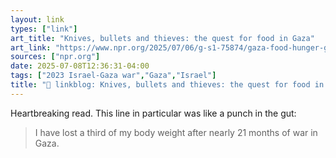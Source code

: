 ```yaml
---
layout: link
types: ["link"]
art_title: "Knives, bullets and thieves: the quest for food in Gaza"
art_link: "https://www.npr.org/2025/07/06/g-s1-75874/gaza-food-hunger-ghf"
sources: ["npr.org"]
date: 2025-07-08T12:36:31-04:00
tags: ["2023 Israel-Gaza war","Gaza","Israel"]
title: "🔗 linkblog: Knives, bullets and thieves: the quest for food in Gaza"
---
```

Heartbreaking read. This line in particular was like a punch in the gut:

> I have lost a third of my body weight after nearly 21 months of war in Gaza.